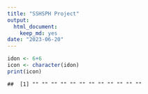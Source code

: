 ```yaml
---
title: "SSHSPH Project"
output: 
  html_document: 
    keep_md: yes
date: "2023-06-20"
---
```


```r
idon <- 6+6 
icon <- character(idon)
print(icon)
```

```
##  [1] "" "" "" "" "" "" "" "" "" "" "" ""
```

